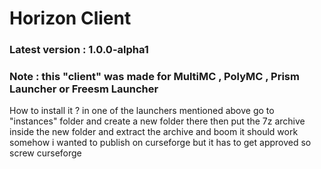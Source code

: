 # Horizon Client
### Latest version : 1.0.0-alpha1
### Note : this "client" was made for MultiMC , PolyMC , Prism Launcher or Freesm Launcher
How to install it ? 
in one of the launchers mentioned above go to "instances" folder and create a new folder there then put the 7z archive inside the new folder and extract the archive and boom it should work somehow
i wanted to publish on curseforge but it has to get approved so screw curseforge
